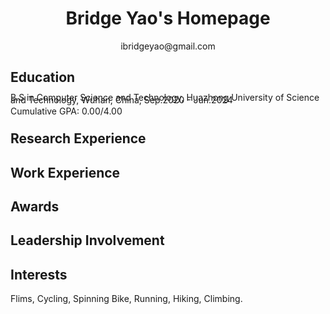 <!-- Personal Details and Contact Details 个人信息（姓名、联系方式等） -->
<div>
  <h1 align="center">Bridge Yao's Homepage</h1>
  <p align="center">ibridgeyao@gmail.com</p>
</div>

<!-- Education and Qualifications 教育背景（如果成绩好可以标上GPA） -->
<div> 
<h2>Education</h2>
  <div style="line-height:4px;">
	<div>
	  <p> B.S in Computer Science and Technology, Huazhong University of Science and Technology, Wuhan, China, Sep.2020 - Jun.2024</p>
    	  <p> Cumulative GPA: 0.00/4.00</p>
	</div>
</div>
</div>

<!-- Research Experience 研究经历 -->
<div> 
<h2>Research Experience</h2>
</div>

<!-- Internship and Work Experiences 实习经历 -->
<div> 
<h2>Work Experience</h2>
</div>

<!-- Awards/Honors 所获荣誉奖项 -->
<div> 
<h2>Awards</h2>
</div>

<!-- Leadership 社团 -->
<div> 
<h2>Leadership Involvement</h2>
</div>

<!-- Interests 兴趣 -->
<div> 
<h2>Interests</h2>
  <p>Flims, Cycling, Spinning Bike, Running, Hiking, Climbing.</p><br>
</div>

